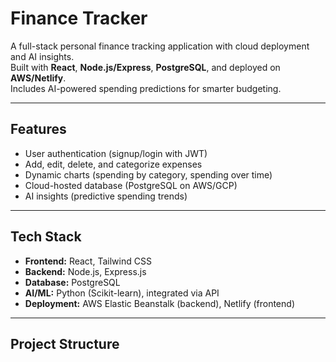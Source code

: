 # Finance Tracker

A full-stack personal finance tracking application with cloud deployment and AI insights.  
Built with **React**, **Node.js/Express**, **PostgreSQL**, and deployed on **AWS/Netlify**.  
Includes AI-powered spending predictions for smarter budgeting.  

---

## Features
- User authentication (signup/login with JWT)
- Add, edit, delete, and categorize expenses
- Dynamic charts (spending by category, spending over time)
- Cloud-hosted database (PostgreSQL on AWS/GCP)
- AI insights (predictive spending trends)

---

## Tech Stack
- **Frontend:** React, Tailwind CSS
- **Backend:** Node.js, Express.js
- **Database:** PostgreSQL
- **AI/ML:** Python (Scikit-learn), integrated via API
- **Deployment:** AWS Elastic Beanstalk (backend), Netlify (frontend)

---

## Project Structure
